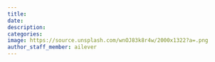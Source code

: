 ```yaml
---
title:
date:
description:
categories:
image: https://source.unsplash.com/wnOJ83k8r4w/2000x1322?a=.png
author_staff_member: ailever
---
```



